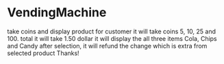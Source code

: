 # VendingMachine
take coins and display product for customer
it will take coins 5, 10, 25 and 100.
total it will take 1.50 dollar
it will display the all three items Cola, Chips and Candy
after selection, it will refund the change which is extra from selected product
Thanks!
